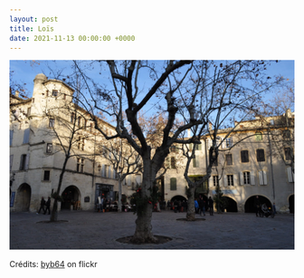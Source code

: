 ```yaml
---
layout: post
title: Loïs
date: 2021-11-13 00:00:00 +0000
---
```


![Loïs](/images/2021-11-13.jpg)

Crédits: [byb64](https://www.flickr.com/people/50879678@N03/) on flickr
